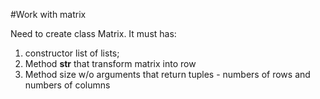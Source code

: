 #Work with matrix

Need to create class Matrix. It must has:
1. constructor list of lists;
2. Method __str__ that transform matrix into row
3. Method size w/o arguments that return tuples - numbers of rows and numbers of columns
